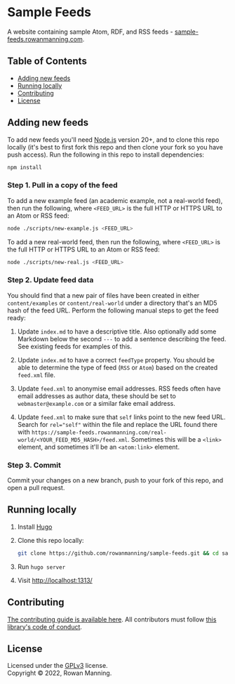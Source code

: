 
# Sample Feeds

A website containing sample Atom, RDF, and RSS feeds - [sample-feeds.rowanmanning.com](https://sample-feeds.rowanmanning.com/).


## Table of Contents

  * [Adding new feeds](#adding-new-feeds)
  * [Running locally](#running-locally)
  * [Contributing](#contributing)
  * [License](#license)


## Adding new feeds

To add new feeds you'll need [Node.js](https://nodejs.org/) version 20+, and to clone this repo locally (it's best to first fork this repo and then clone your fork so you have push access). Run the following in this repo to install dependencies:

```bash
npm install
```

### Step 1. Pull in a copy of the feed

To add a new example feed (an academic example, not a real-world feed), then run the following, where `<FEED_URL>` is the full HTTP or HTTPS URL to an Atom or RSS feed:

```bash
node ./scripts/new-example.js <FEED_URL>
```

To add a new real-world feed, then run the following, where `<FEED_URL>` is the full HTTP or HTTPS URL to an Atom or RSS feed:

```bash
node ./scripts/new-real.js <FEED_URL>
```

### Step 2. Update feed data

You should find that a new pair of files have been created in either `content/examples` or `content/real-world` under a directory that's an MD5 hash of the feed URL. Perform the following manual steps to get the feed ready:

  1. Update `index.md` to have a descriptive title. Also optionally add some Markdown below the second `---` to add a sentence describing the feed. See existing feeds for examples of this.

  2. Update `index.md` to have a correct `feedType` property. You should be able to determine the type of feed (`RSS` or `Atom`) based on the created `feed.xml` file.

  3. Update `feed.xml` to anonymise email addresses. RSS feeds often have email addresses as author data, these should be set to `webmaster@example.com` or a similar fake email address.

  4. Update `feed.xml` to make sure that `self` links point to the new feed URL. Search for `rel="self"` within the file and replace the URL found there with `https://sample-feeds.rowanmanning.com/real-world/<YOUR_FEED_MD5_HASH>/feed.xml`. Sometimes this will be a `<link>` element, and sometimes it'll be an `<atom:link>` element.

### Step 3. Commit

Commit your changes on a new branch, push to your fork of this repo, and open a pull request.


## Running locally

  1. Install [Hugo](https://gohugo.io/)

  2. Clone this repo locally:

     ```bash
     git clone https://github.com/rowanmanning/sample-feeds.git && cd sample-feeds
     ```

  3. Run `hugo server`

  4. Visit [http://localhost:1313/](http://localhost:1313/)


## Contributing

[The contributing guide is available here](docs/contributing.md). All contributors must follow [this library's code of conduct](docs/code_of_conduct.md).


## License

Licensed under the [GPLv3](LICENSE) license.<br/>
Copyright &copy; 2022, Rowan Manning.
